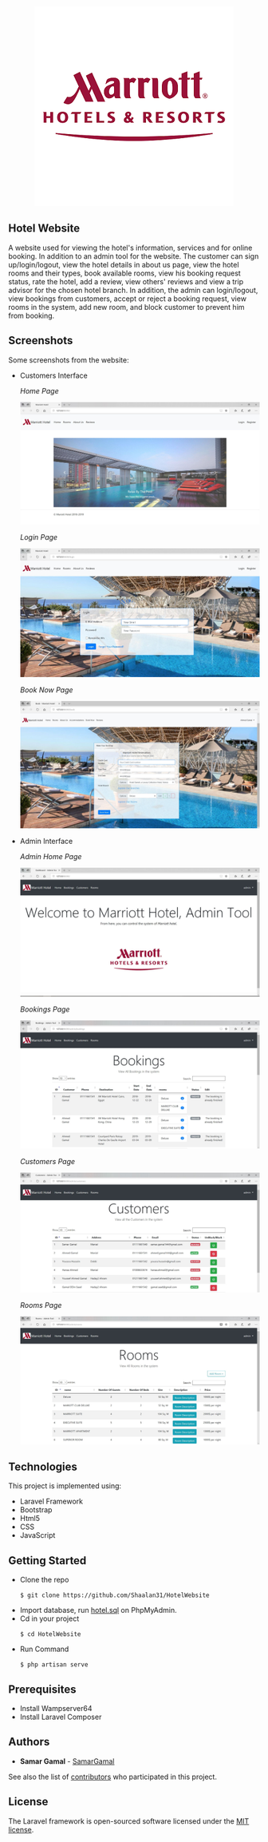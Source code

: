 <p align="center"><img src="https://github.com/Shaalan31/HotelWebsite/blob/master/public/imgs/marriott.png"></p>

## Hotel Website
A website used for viewing the hotel's information, services and for online booking. In addition to an admin tool for the website. 
The customer can sign up/login/logout, view the hotel details in about us page, view the hotel rooms and their types, book available rooms, view his booking request status, rate the hotel, add a review, view others' reviews and view a trip advisor for the chosen hotel branch.
In addition, the admin can login/logout, view bookings from customers, accept or reject a booking request, view rooms in the system, add new room, and block customer to prevent him from booking.

## Screenshots
Some screenshots from the website:
* Customers Interface

    *Home Page*
    
    ![Home][home] 

    *Login Page*
    
    ![Login][login] 
    
    *Book Now Page*
        
    ![Book][book] 
    
* Admin Interface
    
    *Admin Home Page*
    
    ![Admin][admin] 

    *Bookings Page*
    
    ![BookingsAdmin][bookingsAdmin]
    
    *Customers Page*
    
    ![CustomersAdmin][customersAdmin]
    
    *Rooms Page*
      
    ![RoomsAdmin][roomsAdmin]

## Technologies
This project is implemented using:
* Laravel Framework 
* Bootstrap
* Html5
* CSS 
* JavaScript
  
## Getting Started
* Clone the repo
    ```
    $ git clone https://github.com/Shaalan31/HotelWebsite
    ```
* Import database, run [hotel.sql](https://github.com/Shaalan31/HotelWebsite/blob/master/hotel.sql) on PhpMyAdmin.
* Cd in your project
    ```
    $ cd HotelWebsite
    ```
* Run Command
    ```
    $ php artisan serve 
    ```

## Prerequisites
* Install Wampserver64
* Install Laravel Composer

## Authors
* **Samar Gamal**  - [SamarGamal](https://github.com/SamarGamal)

See also the list of [contributors](https://github.com/Shaalan31/HotelWebsite/graphs/contributors) who participated in this project.

## License
The Laravel framework is open-sourced software licensed under the [MIT license](https://opensource.org/licenses/MIT).


[home]: https://github.com/Shaalan31/HotelWebsite/blob/master/readme_images/Home.JPG "Home Page"
[login]: https://github.com/Shaalan31/HotelWebsite/blob/master/readme_images/login.JPG "Login Page"
[admin]: https://github.com/Shaalan31/HotelWebsite/blob/master/readme_images/admin.JPG "Admin Home Page"
[bookingsAdmin]: https://github.com/Shaalan31/HotelWebsite/blob/master/readme_images/BookingsAdmin.JPG "Bookings Page"
[customersAdmin]: https://github.com/Shaalan31/HotelWebsite/blob/master/readme_images/CustomersAdmin.JPG "Customers Page"
[roomsAdmin]: https://github.com/Shaalan31/HotelWebsite/blob/master/readme_images/RoomsAdmin.JPG "Rooms Page"
[book]: https://github.com/Shaalan31/HotelWebsite/blob/master/readme_images/book.JPG "Book Now Page"